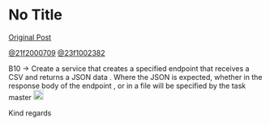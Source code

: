 # No Title

[Original Post](https://discourse.onlinedegree.iitm.ac.in/t/164277/156)

<p><a class="mention" href="/u/21f2000709">@21f2000709</a> <a class="mention" href="/u/23f1002382">@23f1002382</a></p>
<p>B10 → Create a service that creates a specified endpoint that receives a CSV and returns a JSON data . Where the JSON is expected, whether in the response body of the endpoint , or in a file will be specified by the task master <img src="https://emoji.discourse-cdn.com/google/slight_smile.png?v=12" title=":slight_smile:" class="emoji" alt=":slight_smile:" loading="lazy" width="20" height="20"></p>
<p>Kind regards</p>